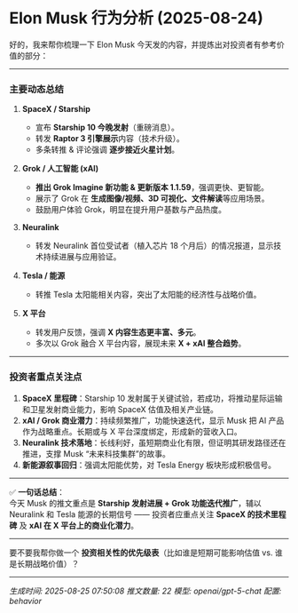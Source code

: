 # Elon Musk 行为分析 (2025-08-24)

好的，我来帮你梳理一下 Elon Musk 今天发的内容，并提炼出对投资者有参考价值的部分：  

---

### 主要动态总结
1. **SpaceX / Starship**
   - 宣布 **Starship 10 今晚发射**（重磅消息）。
   - 转发 **Raptor 3 引擎展示**内容（技术升级）。
   - 多条转推 & 评论强调 **逐步接近火星计划**。

2. **Grok / 人工智能 (xAI)**
   - **推出 Grok Imagine 新功能 & 更新版本 1.1.59**，强调更快、更智能。
   - 展示了 Grok 在 **生成图像/视频、3D 可视化、文件解读**等应用场景。
   - 鼓励用户体验 Grok，明显在提升用户基数与产品热度。

3. **Neuralink**
   - 转发 Neuralink 首位受试者（植入芯片 18 个月后）的情况报道，显示技术持续进展与应用验证。

4. **Tesla / 能源**
   - 转推 Tesla 太阳能相关内容，突出了太阳能的经济性与战略价值。

5. **X 平台**
   - 转发用户反馈，强调 **X 内容生态更丰富、多元**。  
   - 多次以 Grok 融合 X 平台内容，展现未来 **X + xAI 整合趋势**。

---

### 投资者重点关注点
1. **SpaceX 里程碑**：Starship 10 发射属于关键试验，若成功，将推动星际运输和卫星发射商业能力，影响 SpaceX 估值及相关产业链。  
2. **xAI / Grok 商业潜力**：持续频繁推广，功能快速迭代，显示 Musk 把 AI 产品作为战略重点。长期或与 X 平台深度绑定，形成新的营收入口。  
3. **Neuralink 技术落地**：长线利好，虽短期商业化有限，但证明其研发路径还在推进，支撑 Musk “未来科技集群”的故事。  
4. **新能源叙事回归**：强调太阳能优势，对 Tesla Energy 板块形成积极信号。  

---

✅ **一句话总结**：  
今天 Musk 的推文重点是 **Starship 发射进展 + Grok 功能迭代推广**，辅以 Neuralink 和 Tesla 能源的长期信号 —— 投资者应重点关注 **SpaceX 的技术里程碑** 及 **xAI 在 X 平台上的商业化潜力**。  

---

要不要我帮你做一个 **投资相关性的优先级表**（比如谁是短期可能影响估值 vs. 谁是长期战略价值）？

---
*生成时间: 2025-08-25 07:50:08*
*推文数量: 22*
*模型: openai/gpt-5-chat*
*配置: behavior*
